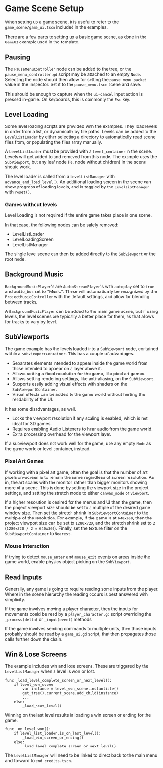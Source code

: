 # Game Scene Setup

When setting up a game scene, it is useful to refer to the `game_scene/game_ui.tscn` included in the examples.  

There are a few parts to setting up a basic game scene, as done in the `GameUI` example used in the template.

## Pausing
The `PauseMenuController` node can be added to the tree, or the `pause_menu_controller.gd` script may be attached to an empty `Node`. Selecting the node should then allow for setting the `pause_menu_packed` value in the inspector. Set it to the `pause_menu.tscn` scene and save.

This should be enough to capture when the `ui-cancel` input action is pressed in-game. On keyboards, this is commonly the `Esc` key.

## Level Loading
Some level loading scripts are provided with the examples. They load levels in order from a list, or dynamically by file paths. Levels can be added to the `LevelListLoader` by either selecting a directory to automatically read scene files from, or populating the files array manually.

A `LevelListLoader` must be provided with a `level_container` in the scene. Levels will get added to and removed from this node. The example uses the `SubViewport`, but any leaf node (ie. node without children) in the scene should work.

The level loader is called from a `LevelListManager` with `advance_and_load_level()`. An additional loading screen in the scene can show progress of loading levels, and is toggled by the `LevelListManager` with `reset()`.

### Games without levels
Level Loading is not required if the entire game takes place in one scene.  

In that case, the following nodes can be safely removed:
* LevelListLoader
* LevelLoadingScreen
* LevelListManager
  
The single level scene can then be added directly to the `SubViewport` or the root node.

## Background Music
`BackgroundMusicPlayer`'s are `AudioStreamPlayer`'s with `autoplay` set to `true` and `audio_bus` set to "Music". These will automatically be recognized by the `ProjectMusicController` with the default settings, and allow for blending between tracks.

A `BackgroundMusicPlayer` can be added to the main game scene, but if using levels, the level scenes are typically a better place for them, as that allows for tracks to vary by level.  

## SubViewports
The game example has the levels loaded into a `SubViewport` node, contained within a `SubViewportContainer`. This has a couple of advantages.

- Separates elements intended to appear inside the game world from those intended to appear on a layer above it. 
- Allows setting a fixed resolution for the game, like pixel art games.
- Allows setting rendering settings, like anti-aliasing, on the `SubViewport`.
- Supports easily adding visual effects with shaders on the `SubViewportContainer`.
- Visual effects can be added to the game world without hurting the readability of the UI.

It has some disadvantages, as well.

- Locks the viewport resolution if any scaling is enabled, which is not ideal for 3D games.
- Requires enabling Audio Listeners to hear audio from the game world.
- Extra processing overhead for the viewport layer.

If a subviewport does not work well for the game, use any empty `Node` as the game world or level container, instead.  

### Pixel Art Games
If working with a pixel art game, often the goal is that the number of art pixels on-screen is to remain the same regardless of screen resolution. As in, the art scales with the monitor, rather than bigger monitors showing more of a scene. This is done by setting the viewport size in the project settings, and setting the stretch mode to either `canvas_mode` or `viewport`.

If a higher resolution is desired for the menus and UI than the game, then the project viewport size should be set to a multiple of the desired game window size. Then set the stretch shrink in `SubViewportContainer` to the multiple of the resolution. For example, if the game is at `640x360`, then the project viewport size can be set to `1280x720`, and the stretch shrink set to `2` (`1280x720 / 2 = 640x360`). Finally, set the texture filter on the `SubViewportContainer` to `Nearest`.

### Mouse Interaction
If trying to detect `mouse_enter` and `mouse_exit` events on areas inside the game world, enable physics object picking on the `SubViewport`.

## Read Inputs
Generally, any game is going to require reading some inputs from the player. Where in the scene hierarchy the reading occurs is best answered with simplicity.  

If the game involves moving a player character, then the inputs for movements could be read by a `player_character.gd` script overriding the `_process(delta)` or `_input(event)` methods.  

If the game involves sending commands to multiple units, then those inputs probably should be read by a `game_ui.gd` script, that then propagates those calls further down the chain.  

## Win & Lose Screens
The example includes win and lose screens. These are triggered by the `LevelListManager` when a level is won or lost.

```
func _load_level_complete_screen_or_next_level():
	if level_won_scene:
		var instance = level_won_scene.instantiate()
		get_tree().current_scene.add_child(instance)
		...
	else:
		_load_next_level()
```
Winning on the last level results in loading a win screen or ending for the game.

```
func _on_level_won():
	if level_list_loader.is_on_last_level():
		_load_win_screen_or_ending()
	else:
		_load_level_complete_screen_or_next_level()
```
 The `LevelListManager` will need to be linked to direct back to the main menu and forward to `end_credits.tscn`.